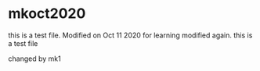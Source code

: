 # mkoct2020
this is a test file. Modified on Oct 11 2020 for learning
modified again.
this is a test file

changed by mk1
